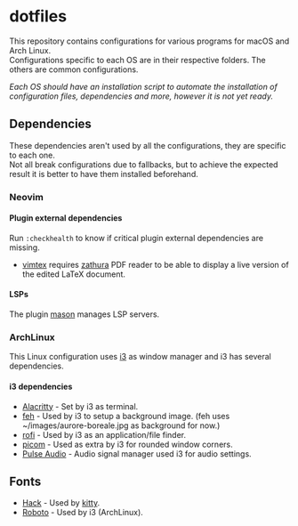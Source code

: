 # dotfiles
This repository contains configurations for various programs for macOS and Arch Linux.  
Configurations specific to each OS are in their respective folders. The others are common configurations.

*Each OS should have an installation script to automate the installation of configuration files, dependencies and more, however it is not yet ready.*

## Dependencies
These dependencies aren't used by all the configurations, they are specific to each one.  
Not all break configurations due to fallbacks, but to achieve the expected result it is better to have them installed beforehand.

### Neovim
#### Plugin external dependencies
Run `:checkhealth` to know if critical plugin external dependencies are missing.
- [vimtex](https://github.com/lervag/vimtex) requires [zathura](https://pwmt.org/projects/zathura) PDF reader to be able to display a live version of the edited LaTeX document.
#### LSPs
The plugin [mason](https://github.com/williamboman/mason.nvim) manages LSP servers.

### ArchLinux
This Linux configuration uses [i3](https://i3wm.org) as window manager and i3 has several dependencies.
#### i3 dependencies
- [Alacritty](https://alacritty.org/) - Set by i3 as terminal.
- [feh](https://feh.finalrewind.org/) - Used by i3 to setup a background image. (feh uses ~/images/aurore-boreale.jpg as background for now.)
- [rofi](https://github.com/davatorium/rofi) - Used by i3 as an application/file finder.
- [picom](https://github.com/yshui/picom) - Used as extra by i3 for rounded window corners.
- [Pulse Audio](https://www.freedesktop.org/wiki/Software/PulseAudio/) - Audio signal manager used i3 for audio settings.

## Fonts
- [Hack](https://github.com/source-foundry/Hack) - Used by [kitty](https://sw.kovidgoyal.net/kitty).
- [Roboto](https://www.dafont.com/roboto.font) - Used by i3 (ArchLinux).

